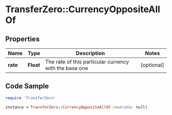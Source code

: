 # TransferZero::CurrencyOppositeAllOf

## Properties

Name | Type | Description | Notes
------------ | ------------- | ------------- | -------------
**rate** | **Float** | The rate of this particular currency with the base one | [optional] 

## Code Sample

```ruby
require 'TransferZero'

instance = TransferZero::CurrencyOppositeAllOf.new(rate: null)
```


